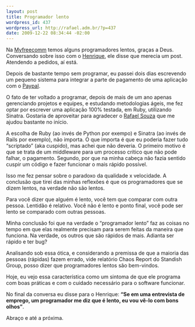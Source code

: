 ```yaml
--- 
layout: post
title: Programador lento
wordpress_id: 437
wordpress_url: http://rafael.adm.br/?p=437
date: 2009-12-22 08:34:44 -02:00
---
```

Na <a href="http://myfreecomm.com.br">Myfreecomm</a> temos alguns programadores lentos, graças a Deus. Conversando sobre isso com o <a href="http://henriquebastos.net">Henrique</a>, ele disse que merecia um post. Atendendo a pedidos, aí está.

Depois de bastante tempo sem programar, eu passei dois dias escrevendo um pequeno sistema para integrar a parte de pagamento de uma aplicação com o <a href="http://paypal.com">Paypal</a>.

O fato de ter voltado a programar, depois de mais de um ano apenas gerenciando projetos e equipes, e estudando metodologias ágeis, me fez optar por escrever uma aplicação 100% testada, em Ruby, utilizando Sinatra. Gostaria de aproveitar para agradecer o <a href="http://rafaelss.com/">Rafael Souza</a> que me ajudou bastante no início.

A escolha de Ruby (ao invés de Python por exempo) e Sinatra (ao invés de Rails por exemplo), não importa. O que importa é que eu poderia fazer tudo “scriptado” (aka cuspido), mas achei que não deveria. O primeiro motivo é que se trata de um middleware para um processo crítico que não pode falhar, o pagamento. Segundo, por que na minha cabeça não fazia sentido cuspir um código e fazer funcionar o mais rápido possível.

Isso me fez pensar sobre o paradoxo da qualidade x velocidade. A conclusão que tirei das minhas reflexões é que os programadores que se dizem lentos, na verdade não são lentos.

Para você dizer que alguém é lento, você tem que comparar com outra pessoa. Lentidão é relativo. Você não é lento e ponto final, você pode ser lento se comparado com outras pessoas.

Minha conclusão foi que na verdade o “programador lento” faz as coisas no tempo em que elas realmente precisam para serem feitas da maneira que funciona. Na verdade, os outros que são rápidos de mais. Adianta ser rápido e ter bug?

Analisando sob essa ótica, e considerando a premissa de que a maioria das pessoas (rápidas) fazem errado, vide relatório Chaos Report do Standish Group, posso dizer que programadores lentos são bem-vindos.

Hoje, eu vejo essa característica como um sintoma de que ele programa com boas práticas e com o cuidado necessário para o software funcionar.

No final da conversa eu disse para o Henrique: <strong>“Se em uma entrevista de emprego, um programador me diz que é lento, eu vou vê-lo com bons olhos”</strong>.

Abraço e até a próxima.

